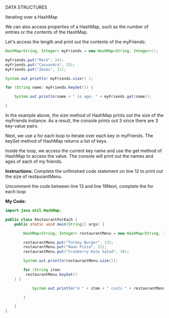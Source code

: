 DATA STRUCTURES

Iterating over a HashMap

We can also access properties of a HashMap, such as the number of entries or the contents of the HashMap.

Let's access the length and print out the contents of the myFriends:
```java
HashMap<String, Integer> myFriends = new HashMap<String, Integer>();

myFriends.put("Mark", 24);
myFriends.put("Cassandra", 25);
myFriends.put("Zenas", 21);

System.out.println( myFriends.size() );

for (String name: myFriends.keySet()) {

    System.out.println(name + " is age: " + myFriends.get(name));

}
```
In the example above, the size method of HashMap prints out the size of the myFriends instance. As a result, the console prints out 3 since there are 3 key-value pairs.

Next, we use a for each loop to iterate over each key in myFriends. The keySet method of HashMap returns a list of keys.

Inside the loop, we access the current key name and use the get method of HashMap to access the value. The console will print out the names and ages of each of my friends.

**Instructions:**
Complete the unfinished code statement on line 12 to print out the size of restaurantMenu.

Uncomment the code between line 13 and line 19Next, complete the for each loop

**My Code:**
```java
import java.util.HashMap;

public class RestaurantForEach {
	public static void main(String[] args) {

		HashMap<String, Integer> restaurantMenu = new HashMap<String, Integer>();

		restaurantMenu.put("Turkey Burger", 13);
		restaurantMenu.put("Naan Pizza", 11);
		restaurantMenu.put("Cranberry Kale Salad", 10);

		System.out.println(restaurantMenu.size());

		for (String item:
         restaurantMenu.keySet()
    ) {

			System.out.println("A " + item + " costs " + restaurantMenu.get(item) + " dollars.");

		}

	}
}
```

